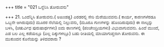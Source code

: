 +++
title = "021 ಒನ್ದೆನಿಸಿ ತೋರುವನು"

+++
21. ಒಂದೆನ್ನಿಸಿ ತೋರುವನು.( ಅಖಂಡತ್ವ)  ಎರಡರಲ್ಲಿ ಸೇರಿ ಮೆರೆಯುವವನು.( ಕಾರ್ಯ, ಕಾರಣಗಳೆರಡೂ ಒಬ್ಬನೇ ಆಗಿರುವುದು) ಮೂರರ ನೆಲೆಯಲ್ಲಿ ನಿಲ್ಲುವನು, (ಮೂರೂ ಗುಣಗಳನ್ನು ಹೊಂದಿರುವುದು) ಈ ನಾಲ್ಕನ್ನು ಬಳಸಿ, (ಚತುರ್ವಿಧ ಪುರುಷಾರ್ಥಗಳು) ಐದು ಠಾಣಗಳಲ್ಲಿ (ಪಂಚೇಂದ್ರಿಯಗಳು) ವಿಭುವಾಗುವವನು. ಹಿಂದೆ ಮುಂದೆ, ಎಡ ಬಲ ಎಲ್ಲ ಕಡೆಯಲ್ಲೂ (ಎಲ್ಲ ದಿಕ್ಕುಗಳಲ್ಲೂ) ಬಹು ರೀತಿಯಲ್ಲಿ ಮಾಯಾಗುಪ್ತನಾಗಿ ತೋರುವನು. ಈ ಮುಕುಂದನ ಕೊನೆಯನ್ನು ತಿಳಿದವರಾರು ?